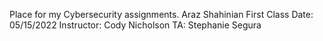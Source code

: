 Place for my Cybersecurity assignments.
Araz Shahinian
First Class Date: 05/15/2022
Instructor: Cody Nicholson
TA: Stephanie Segura